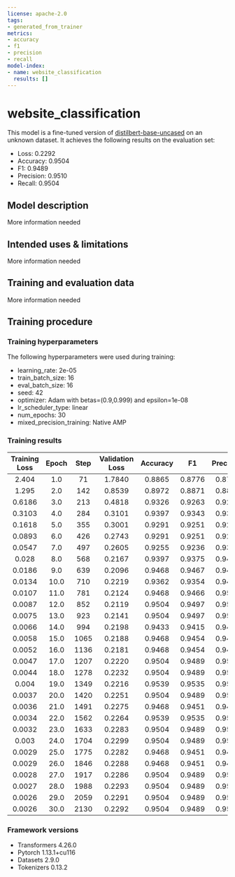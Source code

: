 ```yaml
---
license: apache-2.0
tags:
- generated_from_trainer
metrics:
- accuracy
- f1
- precision
- recall
model-index:
- name: website_classification
  results: []
---
```


<!-- This model card has been generated automatically according to the information the Trainer had access to. You
should probably proofread and complete it, then remove this comment. -->

# website_classification

This model is a fine-tuned version of [distilbert-base-uncased](https://huggingface.co/distilbert-base-uncased) on an unknown dataset.
It achieves the following results on the evaluation set:
- Loss: 0.2292
- Accuracy: 0.9504
- F1: 0.9489
- Precision: 0.9510
- Recall: 0.9504

## Model description

More information needed

## Intended uses & limitations

More information needed

## Training and evaluation data

More information needed

## Training procedure

### Training hyperparameters

The following hyperparameters were used during training:
- learning_rate: 2e-05
- train_batch_size: 16
- eval_batch_size: 16
- seed: 42
- optimizer: Adam with betas=(0.9,0.999) and epsilon=1e-08
- lr_scheduler_type: linear
- num_epochs: 30
- mixed_precision_training: Native AMP

### Training results

| Training Loss | Epoch | Step | Validation Loss | Accuracy | F1     | Precision | Recall |
|:-------------:|:-----:|:----:|:---------------:|:--------:|:------:|:---------:|:------:|
| 2.404         | 1.0   | 71   | 1.7840          | 0.8865   | 0.8776 | 0.8785    | 0.8865 |
| 1.295         | 2.0   | 142  | 0.8539          | 0.8972   | 0.8871 | 0.8803    | 0.8972 |
| 0.6186        | 3.0   | 213  | 0.4818          | 0.9326   | 0.9263 | 0.9266    | 0.9326 |
| 0.3103        | 4.0   | 284  | 0.3101          | 0.9397   | 0.9343 | 0.9324    | 0.9397 |
| 0.1618        | 5.0   | 355  | 0.3001          | 0.9291   | 0.9251 | 0.9278    | 0.9291 |
| 0.0893        | 6.0   | 426  | 0.2743          | 0.9291   | 0.9251 | 0.9276    | 0.9291 |
| 0.0547        | 7.0   | 497  | 0.2605          | 0.9255   | 0.9236 | 0.9334    | 0.9255 |
| 0.028         | 8.0   | 568  | 0.2167          | 0.9397   | 0.9375 | 0.9403    | 0.9397 |
| 0.0186        | 9.0   | 639  | 0.2096          | 0.9468   | 0.9467 | 0.9499    | 0.9468 |
| 0.0134        | 10.0  | 710  | 0.2219          | 0.9362   | 0.9354 | 0.9402    | 0.9362 |
| 0.0107        | 11.0  | 781  | 0.2124          | 0.9468   | 0.9466 | 0.9507    | 0.9468 |
| 0.0087        | 12.0  | 852  | 0.2119          | 0.9504   | 0.9497 | 0.9534    | 0.9504 |
| 0.0075        | 13.0  | 923  | 0.2141          | 0.9504   | 0.9497 | 0.9534    | 0.9504 |
| 0.0066        | 14.0  | 994  | 0.2198          | 0.9433   | 0.9415 | 0.9442    | 0.9433 |
| 0.0058        | 15.0  | 1065 | 0.2188          | 0.9468   | 0.9454 | 0.9474    | 0.9468 |
| 0.0052        | 16.0  | 1136 | 0.2181          | 0.9468   | 0.9454 | 0.9474    | 0.9468 |
| 0.0047        | 17.0  | 1207 | 0.2220          | 0.9504   | 0.9489 | 0.9510    | 0.9504 |
| 0.0044        | 18.0  | 1278 | 0.2232          | 0.9504   | 0.9489 | 0.9510    | 0.9504 |
| 0.004         | 19.0  | 1349 | 0.2216          | 0.9539   | 0.9535 | 0.9565    | 0.9539 |
| 0.0037        | 20.0  | 1420 | 0.2251          | 0.9504   | 0.9489 | 0.9510    | 0.9504 |
| 0.0036        | 21.0  | 1491 | 0.2275          | 0.9468   | 0.9451 | 0.9470    | 0.9468 |
| 0.0034        | 22.0  | 1562 | 0.2264          | 0.9539   | 0.9535 | 0.9565    | 0.9539 |
| 0.0032        | 23.0  | 1633 | 0.2283          | 0.9504   | 0.9489 | 0.9510    | 0.9504 |
| 0.003         | 24.0  | 1704 | 0.2299          | 0.9504   | 0.9489 | 0.9510    | 0.9504 |
| 0.0029        | 25.0  | 1775 | 0.2282          | 0.9468   | 0.9451 | 0.9470    | 0.9468 |
| 0.0029        | 26.0  | 1846 | 0.2288          | 0.9468   | 0.9451 | 0.9470    | 0.9468 |
| 0.0028        | 27.0  | 1917 | 0.2286          | 0.9504   | 0.9489 | 0.9510    | 0.9504 |
| 0.0027        | 28.0  | 1988 | 0.2293          | 0.9504   | 0.9489 | 0.9510    | 0.9504 |
| 0.0026        | 29.0  | 2059 | 0.2291          | 0.9504   | 0.9489 | 0.9510    | 0.9504 |
| 0.0026        | 30.0  | 2130 | 0.2292          | 0.9504   | 0.9489 | 0.9510    | 0.9504 |


### Framework versions

- Transformers 4.26.0
- Pytorch 1.13.1+cu116
- Datasets 2.9.0
- Tokenizers 0.13.2
